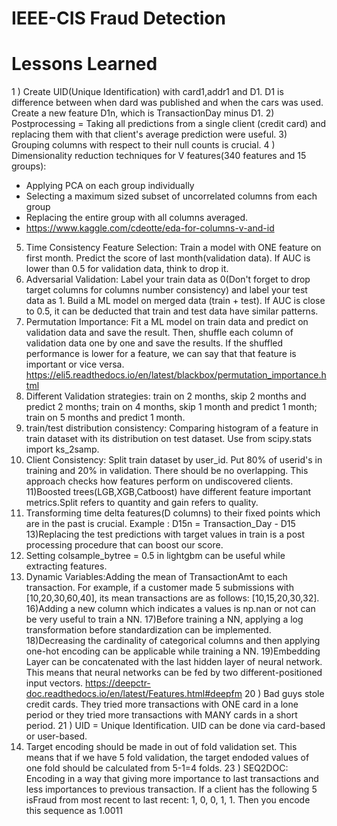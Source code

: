 # IEEE-CIS Fraud Detection

# Lessons Learned

1 ) Create UID(Unique Identification) with card1,addr1 and D1. D1 is difference between when dard was published and when the cars was used. Create a new feature D1n, which is TransactionDay minus D1.
2) Postprocessing = Taking all predictions from a single client (credit card) and replacing them with that client's average prediction were useful.
3) Grouping columns with respect to their null counts is crucial.
4 ) Dimensionality reduction techniques for V features(340 features and 15 groups):
- Applying PCA on each group individually
- Selecting a maximum sized subset of uncorrelated columns from each group
- Replacing the entire group with all columns averaged. 
- https://www.kaggle.com/cdeotte/eda-for-columns-v-and-id
5) Time Consistency Feature Selection: Train a model with ONE feature on first month. Predict the score of last month(validation data). If AUC is lower than 0.5 for validation data, think to drop it.
6) Adversarial Validation: Label your train data as 0(Don't forget to drop target columns for columns number consistency) and label your test data as 1. Build a ML model on merged data (train + test). If AUC is close to 0.5, it can be deducted that train and test data have similar patterns.
7) Permutation Importance: Fit a ML model on train data and predict on validation data and save the result. Then, shuffle each column of validation data one by one and save the results. If the shuffled performance is lower for a feature, we can say that that feature is important or vice versa.
https://eli5.readthedocs.io/en/latest/blackbox/permutation_importance.html
8) Different Validation strategies: train on 2 months, skip 2 months and predict 2 months; train on 4 months, skip 1 month and predict 1 month; train on 5 months and predict 1 month.
9) train/test distribution consistency: Comparing histogram of a feature in train dataset with its distribution on test dataset. 
Use from scipy.stats import ks_2samp.
10) Client Consistency: Split train dataset by user_id. Put 80% of userid's in training and 20% in validation. There should be no overlapping. This approach checks how features perform on undiscovered clients.
11)Boosted trees(LGB,XGB,Catboost) have different feature important metrics.Split refers to quantity and gain refers to quality.
12) Transforming time delta features(D columns) to their fixed points which are in the past is crucial. Example : D15n = Transaction_Day - D15
13)Replacing the test predictions with target values in train is a post processing procedure that can boost our score.
14) Setting colsample_bytree = 0.5 in lightgbm can be useful while extracting features.
15) Dynamic Variables:Adding the mean of TransactionAmt to each transaction. For example, if a customer made 5 submissions with [10,20,30,60,40], its mean transactions are as follows: [10,15,20,30,32].
16)Adding a new column which indicates a values is np.nan or not can be very useful to train a NN.
17)Before training a NN, applying a log transformation before standardization can be implemented.
18)Decreasing the cardinality of categorical columns and then applying one-hot encoding can be applicable while training a NN.
19)Embedding Layer can be concatenated with the last hidden layer of neural network. This means that neural networks can be fed by two different-positioned input vectors.
https://deepctr-doc.readthedocs.io/en/latest/Features.html#deepfm
20 ) Bad guys stole credit cards. They tried more transactions with ONE card in a lone period or they tried more transactions with MANY cards in a short period.
21 ) UID = Unique Identification. UID can be done via card-based or user-based.
22) Target encoding should be made in out of fold validation set. This means that if we have 5 fold validation, the target endoded values of one fold should be calculated from 5-1=4 folds.
23 ) SEQ2DOC: Encoding in a way that giving more importance to last transactions and less importances to previous transaction. If a client has the following 5 isFraud from most recent to last recent: 1, 0, 0, 1, 1. Then you encode this sequence as 1.0011
